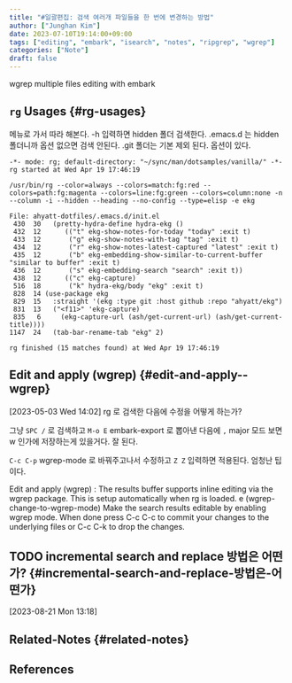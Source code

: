```yaml
---
title: "#일괄편집: 검색 여러개 파일들을 한 번에 변경하는 방법"
author: ["Junghan Kim"]
date: 2023-07-10T19:14:00+09:00
tags: ["editing", "embark", "isearch", "notes", "ripgrep", "wgrep"]
categories: ["Note"]
draft: false
---
```


wgrep multiple files editing with embark


## `rg` Usages {#rg-usages}

메뉴로 가서 따라 해본다. -h 입력하면 hidden 폴더 검색한다. .emacs.d 는 hidden 폴더니까 옵션 없으면 검색 안된다. .git 폴더는 기본 제외 된다. 옵션이 있다.

```text
-*- mode: rg; default-directory: "~/sync/man/dotsamples/vanilla/" -*-
rg started at Wed Apr 19 17:46:19

/usr/bin/rg --color=always --colors=match:fg:red --colors=path:fg:magenta --colors=line:fg:green --colors=column:none -n --column -i --hidden --heading --no-config --type=elisp -e ekg

File: ahyatt-dotfiles/.emacs.d/init.el
 430  30   (pretty-hydra-define hydra-ekg ()
 432  12      (("t" ekg-show-notes-for-today "today" :exit t)
 433  12       ("g" ekg-show-notes-with-tag "tag" :exit t)
 434  12       ("r" ekg-show-notes-latest-captured "latest" :exit t)
 435  12       ("b" ekg-embedding-show-similar-to-current-buffer "similar to buffer" :exit t)
 436  12       ("s" ekg-embedding-search "search" :exit t))
 438  12      (("c" ekg-capture)
 516  18       ("k" hydra-ekg/body "ekg" :exit t)
 828  14 (use-package ekg
 829  15   :straight '(ekg :type git :host github :repo "ahyatt/ekg")
 831  13   ("<f11>" 'ekg-capture)
 835   6     (ekg-capture-url (ash/get-current-url) (ash/get-current-title))))
1147  24   (tab-bar-rename-tab "ekg" 2)

rg finished (15 matches found) at Wed Apr 19 17:46:19
```


## Edit and apply (wgrep) {#edit-and-apply--wgrep}

<span class="timestamp-wrapper"><span class="timestamp">[2023-05-03 Wed 14:02]</span></span> rg 로 검색한 다음에 수정을 어떻게 하는가?

그냥 `SPC /` 로 검색하고 `M-o E` embark-export 로 뽑아낸 다음에 `,` major 모드 보면 w 인가에 저장하는게 있을거다. 잘 된다.

`C-c C-p` wgrep-mode 로 바꿔주고나서 수정하고 `Z Z` 입력하면 적용된다. 엄청난 팁이다.

Edit and apply (wgrep)
: The results buffer supports inline editing via the wgrep package. This is setup automatically when rg is loaded. e (wgrep-change-to-wgrep-mode) Make the search results editable by enabling wgrep mode. When done press C-c C-c to commit your changes to the underlying files or C-c C-k to drop the changes.


## <span class="org-todo todo TODO">TODO</span> incremental search and replace 방법은 어떤가? {#incremental-search-and-replace-방법은-어떤가}

<span class="timestamp-wrapper"><span class="timestamp">[2023-08-21 Mon 13:18]</span></span>


## Related-Notes {#related-notes}

## References

<style>.csl-entry{text-indent: -1.5em; margin-left: 1.5em;}</style><div class="csl-bib-body">
</div>
